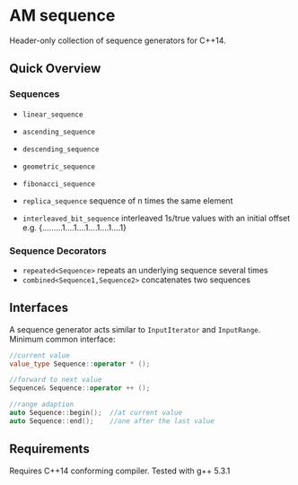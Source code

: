 AM sequence
==========

Header-only collection of sequence generators for C++14.


## Quick Overview

### Sequences
 - ```linear_sequence```
 - ```ascending_sequence```
 - ```descending_sequence```
 - ```geometric_sequence```
 - ```fibonacci_sequence```

 - ```replica_sequence``` 
      sequence of n times the same element

 - ```interleaved_bit_sequence``` 
      interleaved 1s/true values with an initial offset
      e.g. {.........1....1....1....1....1....1}


### Sequence Decorators
 - ```repeated<Sequence>``` repeats an underlying sequence several times
 - ```combined<Sequence1,Sequence2>``` concatenates two sequences
 



## Interfaces

A sequence generator acts similar to ```InputIterator``` and ```InputRange```.
Minimum common interface:
```cpp
//current value
value_type Sequence::operator * ();

//forward to next value
Sequence& Sequence::operator ++ ();

//range adaption
auto Sequence::begin();  //at current value
auto Sequence::end();    //one after the last value
```


## Requirements
Requires C++14 conforming compiler.
Tested with g++ 5.3.1

